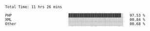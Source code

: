 <!--START_SECTION:waka-->

```text
Total Time: 11 hrs 26 mins

PHP                          ▓▓▓▓▓▓▓▓▓▓▓▓▓▓▓▓▓▓▓▓▓▓▓▓░   97.53 %
XML                          ░░░░░░░░░░░░░░░░░░░░░░░░░   00.84 %
Other                        ░░░░░░░░░░░░░░░░░░░░░░░░░   00.68 %
```

<!--END_SECTION:waka-->

